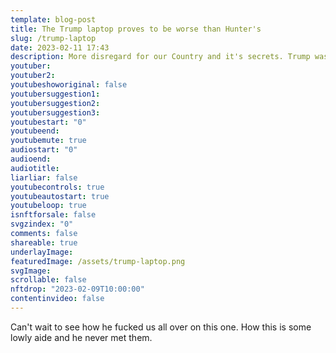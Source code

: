 ```yaml
---
template: blog-post
title: The Trump laptop proves to be worse than Hunter's
slug: /trump-laptop
date: 2023-02-11 17:43
description: More disregard for our Country and it's secrets. Trump was out of control and now we're all going to pay for it.
youtuber: 
youtuber2: 
youtubeshoworiginal: false
youtubersuggestion1:
youtubersuggestion2:
youtubersuggestion3:
youtubestart: "0"
youtubeend: 
youtubemute: true
audiostart: "0"
audioend: 
audiotitle:
liarliar: false
youtubecontrols: true
youtubeautostart: true
youtubeloop: true
isnftforsale: false
svgzindex: "0"
comments: false
shareable: true
underlayImage: 
featuredImage: /assets/trump-laptop.png
svgImage:
scrollable: false
nftdrop: "2023-02-09T10:00:00"
contentinvideo: false
---
```

Can't wait to see how he fucked us all over on this one. How this is some lowly aide and he never met them. 






<!-- https://youtu.be/VgdB9QYKeyM -->

<!-- XjuLZwlDxh8 -->